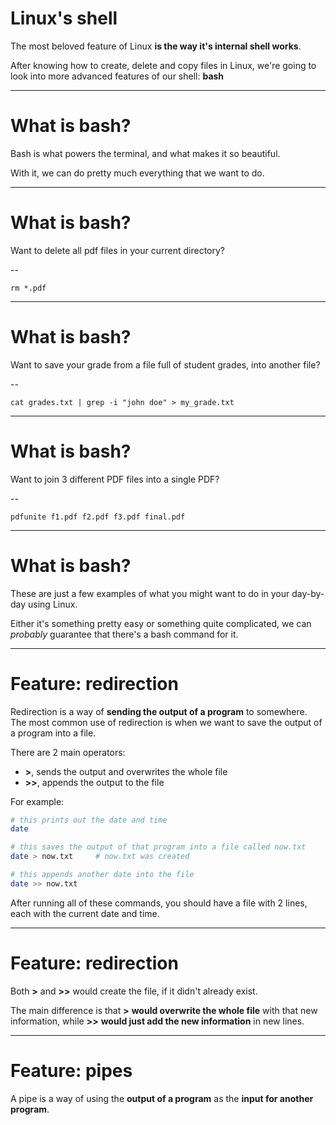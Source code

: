 # Linux's shell

The most beloved feature of Linux **is the way it's internal shell works**.

After knowing how to create, delete and copy files in Linux, we're going to look into more advanced
features of our shell: **bash**

---

# What is bash?

Bash is what powers the terminal, and what makes it so beautiful.

With it, we can do pretty much everything that we want to do.

---

# What is bash?

Want to delete all pdf files in your current directory?

--

`rm *.pdf`

---

# What is bash?

Want to save your grade from a file full of student grades, into another file?

--

`cat grades.txt | grep -i "john doe" > my_grade.txt`

---

# What is bash?

Want to join 3 different PDF files into a single PDF?

--

`pdfunite f1.pdf f2.pdf f3.pdf final.pdf`

---

# What is bash?

These are just a few examples of what you might want to do in your day-by-day using Linux.

Either it's something pretty easy or something quite complicated, we can *probably* guarantee that there's
a bash command for it.

---

# Feature: redirection

Redirection is a way of **sending the output of a program** to somewhere.
The most common use of redirection is when we want to save the output of
a program into a file.

There are 2 main operators:
- **>**, sends the output and overwrites the whole file
- **>>**, appends the output to the file

For example:
```bash
# this prints out the date and time
date

# this saves the output of that program into a file called now.txt
date > now.txt     # now.txt was created

# this appends another date into the file
date >> now.txt
```

After running all of these commands, you should have a file with 2 lines,
each with the current date and time.

---
# Feature: redirection

Both **>** and **>>** would create the file, if it didn't already exist.

The main difference is that **>** **would overwrite the whole file** with that new information, while **>>** **would
just add the new information** in new lines.

---

# Feature: pipes

A pipe is a way of using the **output of a program** as the **input for another program**.
